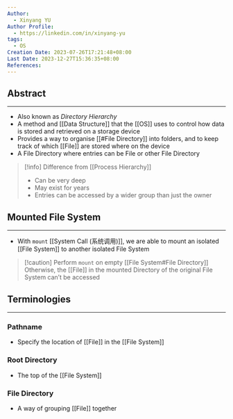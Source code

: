 ```yaml
---
Author:
  - Xinyang YU
Author Profile:
  - https://linkedin.com/in/xinyang-yu
tags:
  - OS
Creation Date: 2023-07-26T17:21:48+08:00
Last Date: 2023-12-27T15:36:35+08:00
References: 
---
```

## Abstract
---
- Also known as *Directory Hierarchy*
- A method and [[Data Structure]] that the [[OS]] uses to control how data is stored and retrieved on a storage device 
- Provides a way to organise [[#File Directory]] into folders, and to keep track of which [[File]] are stored where on the device
- A File Directory where entries can be File or other File Directory

>[!info] Difference from [[Process Hierarchy]]
>- Can be very deep
>- May exist for years
>- Entries can be accessed by a wider group than just the owner


## Mounted File System
---
- With ``mount`` [[System Call (系统调用)]], we are able to mount an isolated [[File System]] to another isolated File System

>[!caution] Perform ``mount`` on empty [[File System#File Directory]]
>Otherwise, the [[File]] in the mounted Directory of the original File System can’t be accessed


## Terminologies 
---
### Pathname
- Specify the location of [[File]] in the [[File System]]
### Root Directory
- The top of the [[File System]]
### File Directory
- A way of grouping [[File]] together